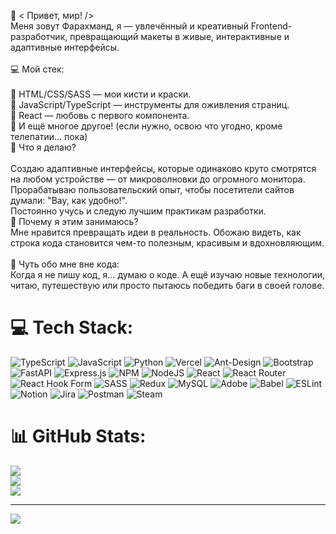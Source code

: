 👋 < Привет, мир! /><br>Меня зовут Фарахманд, я — увлечённый и креативный Frontend-разработчик, превращающий макеты в живые, интерактивные и адаптивные интерфейсы.<br><br>💻 Мой стек:<br><br>🔹 HTML/CSS/SASS — мои кисти и краски.<br>🔹 JavaScript/TypeScript — инструменты для оживления страниц.<br>🔹 React — любовь с первого компонента.<br>🔹 И ещё многое другое! (если нужно, освою что угодно, кроме телепатии... пока)<br>🎨 Что я делаю?<br><br>Создаю адаптивные интерфейсы, которые одинаково круто смотрятся на любом устройстве — от микроволновки до огромного монитора.<br>Прорабатываю пользовательский опыт, чтобы посетители сайтов думали: "Вау, как удобно!".<br>Постоянно учусь и следую лучшим практикам разработки.<br>🌟 Почему я этим занимаюсь?<br>Мне нравится превращать идеи в реальность. Обожаю видеть, как строка кода становится чем-то полезным, красивым и вдохновляющим.<br><br>🌈 Чуть обо мне вне кода:<br>Когда я не пишу код, я… думаю о коде. А ещё изучаю новые технологии, читаю, путешествую или просто пытаюсь победить баги в своей голове.


# 💻 Tech Stack:
![TypeScript](https://img.shields.io/badge/typescript-%23007ACC.svg?style=for-the-badge&logo=typescript&logoColor=white) ![JavaScript](https://img.shields.io/badge/javascript-%23323330.svg?style=for-the-badge&logo=javascript&logoColor=%23F7DF1E) ![Python](https://img.shields.io/badge/python-3670A0?style=for-the-badge&logo=python&logoColor=ffdd54) ![Vercel](https://img.shields.io/badge/vercel-%23000000.svg?style=for-the-badge&logo=vercel&logoColor=white) ![Ant-Design](https://img.shields.io/badge/-AntDesign-%230170FE?style=for-the-badge&logo=ant-design&logoColor=white) ![Bootstrap](https://img.shields.io/badge/bootstrap-%238511FA.svg?style=for-the-badge&logo=bootstrap&logoColor=white) ![FastAPI](https://img.shields.io/badge/FastAPI-005571?style=for-the-badge&logo=fastapi) ![Express.js](https://img.shields.io/badge/express.js-%23404d59.svg?style=for-the-badge&logo=express&logoColor=%2361DAFB) ![NPM](https://img.shields.io/badge/NPM-%23CB3837.svg?style=for-the-badge&logo=npm&logoColor=white) ![NodeJS](https://img.shields.io/badge/node.js-6DA55F?style=for-the-badge&logo=node.js&logoColor=white) ![React](https://img.shields.io/badge/react-%2320232a.svg?style=for-the-badge&logo=react&logoColor=%2361DAFB) ![React Router](https://img.shields.io/badge/React_Router-CA4245?style=for-the-badge&logo=react-router&logoColor=white) ![React Hook Form](https://img.shields.io/badge/React%20Hook%20Form-%23EC5990.svg?style=for-the-badge&logo=reacthookform&logoColor=white) ![SASS](https://img.shields.io/badge/SASS-hotpink.svg?style=for-the-badge&logo=SASS&logoColor=white) ![Redux](https://img.shields.io/badge/redux-%23593d88.svg?style=for-the-badge&logo=redux&logoColor=white) ![MySQL](https://img.shields.io/badge/mysql-4479A1.svg?style=for-the-badge&logo=mysql&logoColor=white) ![Adobe](https://img.shields.io/badge/adobe-%23FF0000.svg?style=for-the-badge&logo=adobe&logoColor=white) ![Babel](https://img.shields.io/badge/Babel-F9DC3e?style=for-the-badge&logo=babel&logoColor=black) ![ESLint](https://img.shields.io/badge/ESLint-4B3263?style=for-the-badge&logo=eslint&logoColor=white) ![Notion](https://img.shields.io/badge/Notion-%23000000.svg?style=for-the-badge&logo=notion&logoColor=white) ![Jira](https://img.shields.io/badge/jira-%230A0FFF.svg?style=for-the-badge&logo=jira&logoColor=white) ![Postman](https://img.shields.io/badge/Postman-FF6C37?style=for-the-badge&logo=postman&logoColor=white) ![Steam](https://img.shields.io/badge/steam-%23000000.svg?style=for-the-badge&logo=steam&logoColor=white)
# 📊 GitHub Stats:
![](https://github-readme-stats.vercel.app/api?username=Shakurzoda&theme=dark&hide_border=false&include_all_commits=true&count_private=false)<br/>
![](https://github-readme-streak-stats.herokuapp.com/?user=Shakurzoda&theme=dark&hide_border=false)<br/>
![](https://github-readme-stats.vercel.app/api/top-langs/?username=Shakurzoda&theme=dark&hide_border=false&include_all_commits=true&count_private=false&layout=compact)

---
[![](https://visitcount.itsvg.in/api?id=Shakurzoda&icon=0&color=0)](https://visitcount.itsvg.in)

<!-- Proudly created with GPRM ( https://gprm.itsvg.in ) -->
